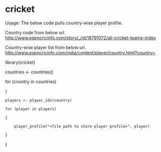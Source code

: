 # cricket


Usage:
The below code pulls country-wise player profile. 

Country code from below url. 
http://www.espncricinfo.com/story/_/id/18791072/all-cricket-teams-index

Country-wise player list from below url.
http://www.espncricinfo.com/india/content/player/country.html?country=<country code>



library(cricket)

countries <- countries()


for (country in countries) 

{

    players <- player_ids(country)
    
    for (player in players)
    
    {
    
        player_profile("<file path to store player profile>", player)
        
    }
    
}

